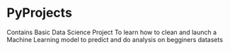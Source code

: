 # PyProjects
Contains Basic Data Science Project To learn how to clean and launch a Machine Learning model to predict and do analysis on begginers datasets
